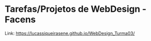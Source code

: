 # Tarefas/Projetos de WebDesign - Facens

Link: https://lucassiqueirasene.github.io/WebDesign_Turma03/
